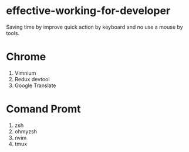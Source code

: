 # effective-working-for-developer
Saving time by improve quick action by keyboard and no use a mouse by tools.

# Chrome
1. Vimnium
2. Redux devtool
3. Google Translate

# Comand Promt
1. zsh
2. ohmyzsh
3. nvim
4. tmux
